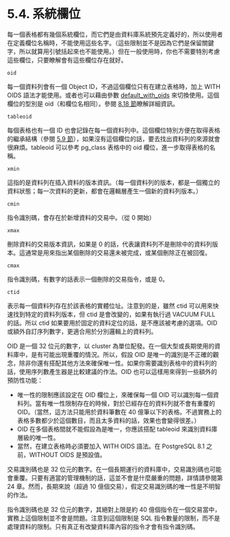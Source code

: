 # 5.4. 系統欄位

每一個表格都有幾個系統欄位，而它們是由資料庫系統預先定義好的，所以使用者在定義欄位名稱時，不能使用這些名字。（這些限制並不是因為它們是保留關鍵字，所以就算用引號括起來也不能使用。）但在一般使用時，你也不需要特別考慮這些欄位，只要瞭解會有這些欄位存在就好。

`oid`

每一個資料列會有一個 Object ID，不過這個欄位只有在建立表格時，加上 WITH OIDS 語法才能使用。或者也可以藉由參數 [default\_with\_oids](https://github.com/pgsql-tw/documents/tree/a096b206440e1ac8cdee57e1ae7a74730f0ee146/iii-server-administration/server-configuration/1913-version-and-platform-compatibility.md) 來切換使用。這個欄位的型別是 oid（和欄位名相同）。參閱 [8.18 節](https://github.com/pgsql-tw/documents/tree/a096b206440e1ac8cdee57e1ae7a74730f0ee146/ii-the-sql-language/data-types/818-object-identifier-types.md)瞭解詳細資訊。

`tableoid`

每個表格也有一個 ID 也會記錄在每一個資料列中。這個欄位特別方便在取得表格的繼承結構（參閱 [5.9 節](https://github.com/pgsql-tw/documents/tree/a096b206440e1ac8cdee57e1ae7a74730f0ee146/ii-the-sql-language/data-definition/59-inheritance.md)），如果沒有這個欄位的話，要去找出資料列的來源就會很麻煩。tableoid 可以參考 pg\_class 表格中的 oid 欄位，進一步取得表格的名稱。

`xmin`

這指的是資料列在插入資料的版本資訊。（每一個資料列的版本，都是一個獨立的資料狀態；每一次資料的更新，都會在邏輯層產生一個新的資料列版本。）

`cmin`

指令識別碼，會存在於新增資料的交易中。（從 0 開始）

`xmax`

刪除資料的交易版本資訊，如果是 0 的話，代表讓資料列不是刪除中的資料列版本。這通常是用來指出某個刪除的交易還未被完成，或某個刪除正在被回復。

`cmax`

指令識別碼，有數字的話表示一個刪除的交易指令，或是 0。

`ctid`

表示每一個資料列存在於該表格的實體位址。注意到的是，雖然 ctid 可以用來快速找到特定的資料列版本，但 ctid 是會改變的，如果有執行過 VACUUM FULL 的話。所以 ctid 如果要用於固定的資料定位的話，是不應該被考慮的選項。OID 或額外自訂序列數字，更適合用於分別邏輯上的資料列。

OID 是一個 32 位元的數字，以 cluster 為單位配發。在一個大型或長期使用的資料庫中，是有可能出現重覆的情況。所以，假設 OID 是唯一的識別是不正確的觀念，除非你還有搭配其他方法來確保唯一性。如果你需要識別表格中的資料列的話，使用序列數產生器是比較建議的作法。OID 也可以這樣用來得到一些額外的預防性功能：

* 唯一性的限制應該設定在 OID 欄位上，來確保每一個 OID 可以識別每一個資料列。當有唯一性限制存在的時候，對於已經存在的資料列就不會有重覆的 OID。（當然，這方法只能用於資料筆數在 40 億筆以下的表格。不過實務上的表格多數都少於這個數目，而且太多資料的話，效果也會變得很差。）
* OID 在多個表格間就不能假設為是唯一，你應該搭配 tableoid 來識別資料庫層級的唯一性。
* 當然，在建立表格時必須要加入 WITH OIDS 語法。在 PostgreSQL 8.1 之前，WITHOUT OIDS 是預設值。

交易識別碼也是 32 位元的數字。在一個長期運行的資料庫中，交易識別碼也可能會重覆。只要有適當的管理機制的話，這並不會是什麼嚴重的問題，詳情請參閱第 24 章。然而，長期來說（超過 10 億個交易），假定交易識別碼的唯一性是不明智的作法。

指令識別碼也是 32 位元的數字，其絕對上限是約 40 億個指令在一個交易當中，實務上這個限制並不會是問題。注意到這個限制是 SQL 指令數量的限制，而不是處理資料的限制。只有真正有改變資料庫內容的指令才會有指令識別碼。

